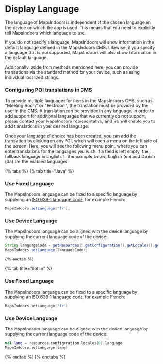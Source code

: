 # Display Language

The language of MapsIndoors is independent of the chosen language on the device on which the app is used. This means that you need to explicitly tell MapsIndoors which language to use.

If you do not specify a language, MapsIndoors will show information in the default language defined in the MapsIndoors CMS. Likewise, if you specify a language that is not supported, MapsIndoors will also show information in the default language.

Additionally, aside from methods mentioned here, you can provide translations via the standard method for your device, such as using individual localized strings.

### Configuring POI translations in CMS[​](https://docs.mapsindoors.com/display-language#configuring-poi-translations-in-cms) <a href="#configuring-poi-translations-in-cms" id="configuring-poi-translations-in-cms"></a>

To provide multiple languages for items in the MapsIndoors CMS, such as "Meeting Room" or "Restroom", the translation must be provided by the user in the CMS. A translation can be provided in any language. In order to add support for additional languages that we currently do not support, please contact your MapsIndoors representative, and we will enable you to add translations in your desired language.

Once your language of choice has been created, you can add the translation by clicking on any POI, which will open a menu on the left side of the screen. Here, you will see the following menu point, where you can enter translations for the languages you wish. If a field is left empty, the fallback language is English. In the example below, English (en) and Danish (da) are the enabled languages.

{% tabs %}
{% tab title="Java" %}
### Use Fixed Language[​](https://docs.mapsindoors.com/display-language#use-fixed-language) <a href="#use-fixed-language" id="use-fixed-language"></a>

The MapsIndoors language can be fixed to a specific language by supplying an [ISO 639-1 language code](https://en.wikipedia.org/wiki/List\_of\_ISO\_639-1\_codes), for example French:

```java
MapsIndoors.setLanguage("fr");
```

### Use Device Language[​](https://docs.mapsindoors.com/display-language#use-device-language) <a href="#use-device-language" id="use-device-language"></a>

The MapsIndoors language can be aligned with the device language by supplying the current language code of the device:

```java
String languageCode = getResources().getConfiguration().getLocales().get(0).getLanguage();
MapsIndoors.setLanguage(languageCode);
```


{% endtab %}

{% tab title="Kotlin" %}
### Use Fixed Language[​](https://docs.mapsindoors.com/display-language#use-fixed-language) <a href="#use-fixed-language" id="use-fixed-language"></a>

The MapsIndoors language can be fixed to a specific language by supplying an [ISO 639-1 language code](https://en.wikipedia.org/wiki/List\_of\_ISO\_639-1\_codes), for example French:

```kotlin
MapsIndoors.setLanguage("fr")
```

### Use Device Language[​](https://docs.mapsindoors.com/display-language#use-device-language) <a href="#use-device-language" id="use-device-language"></a>

The MapsIndoors language can be aligned with the device language by supplying the current language code of the device:

```kotlin
val lang = resources.configuration.locales[0].language
MapsIndoors.setLanguage(lang)
```
{% endtab %}
{% endtabs %}





